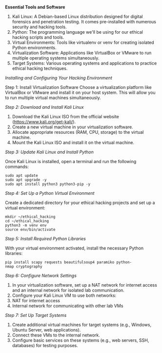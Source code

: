 **Essential Tools and Software**

1. Kali Linux: A Debian-based Linux distribution designed for digital
forensics and penetration testing. It comes pre-installed with numerous
security and hacking tools.
2. Python: The programming language we'll be using for our ethical
hacking scripts and tools.
3. Virtual Environments: Tools like virtualenv or venv for creating
isolated Python environments.
4. Virtualization Software: Applications like VirtualBox or VMware to
run multiple operating systems simultaneously.
5. Target Systems: Various operating systems and applications to
practice ethical hacking techniques.

*Installing and Configuring Your Hacking Environment*

Step 1: Install Virtualization Software
Choose a virtualization platform like VirtualBox or VMware and install it
on your host system. This will allow you to run multiple virtual machines
simultaneously.

*Step 2: Download and Install Kali Linux*

1. Download the Kali Linux ISO from the official website
(https://www.kali.org/get-kali/).
2. Create a new virtual machine in your virtualization software.
3. Allocate appropriate resources (RAM, CPU, storage) to the virtual
machine.
4. Mount the Kali Linux ISO and install it on the virtual machine.

*Step 3: Update Kali Linux and Install Python*

Once Kali Linux is installed, open a terminal and run the following
commands:
```
sudo apt update
sudo apt upgrade -y
sudo apt install python3 python3-pip -y
```

*Step 4: Set Up a Python Virtual Environment*

Create a dedicated directory for your ethical hacking projects and set up a
virtual environment:
```
mkdir ~/ethical_hacking
cd ~/ethical_hacking
python3 -m venv env
source env/bin/activate
```
*Step 5: Install Required Python Libraries*

With your virtual environment activated, install the necessary Python
libraries:
```
pip install scapy requests beautifulsoup4 paramiko python-
nmap cryptography
```

*Step 6: Configure Network Settings*

1. In your virtualization software, set up a NAT network for internet
access and an internal network for isolated lab communication.
2. Configure your Kali Linux VM to use both networks:
3. NAT for internet access
4. Internal network for communicating with other lab VMs

*Step 7: Set Up Target Systems*

1. Create additional virtual machines for target systems (e.g., Windows,
Ubuntu Server, web applications).
2. Connect these VMs to the internal network.
3. Configure basic services on these systems (e.g., web servers, SSH,
databases) for testing purposes.


